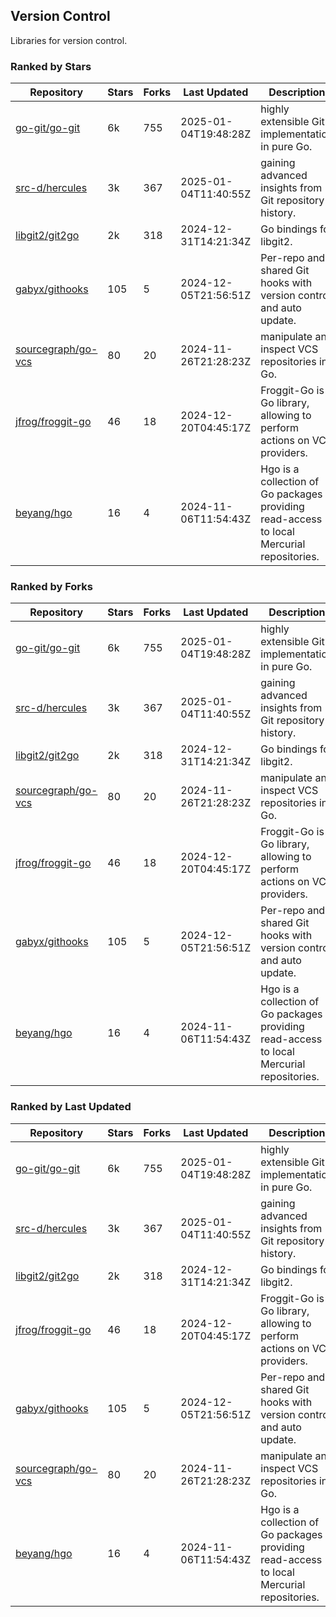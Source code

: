## Version Control

Libraries for version control.

### Ranked by Stars

| Repository | Stars | Forks | Last Updated | Description | 
|------------|-------|-------|--------------|-------------|
| [go-git/go-git](https://github.com/go-git/go-git) | 6k | 755 | 2025-01-04T19:48:28Z |  highly extensible Git implementation in pure Go. |
| [src-d/hercules](https://github.com/src-d/hercules) | 3k | 367 | 2025-01-04T11:40:55Z |  gaining advanced insights from Git repository history. |
| [libgit2/git2go](https://github.com/libgit2/git2go) | 2k | 318 | 2024-12-31T14:21:34Z |  Go bindings for libgit2. |
| [gabyx/githooks](https://github.com/gabyx/githooks) | 105 | 5 | 2024-12-05T21:56:51Z |  Per-repo and shared Git hooks with version control and auto update. |
| [sourcegraph/go-vcs](https://github.com/sourcegraph/go-vcs) | 80 | 20 | 2024-11-26T21:28:23Z |  manipulate and inspect VCS repositories in Go. |
| [jfrog/froggit-go](https://github.com/jfrog/froggit-go) | 46 | 18 | 2024-12-20T04:45:17Z |  Froggit-Go is a Go library, allowing to perform actions on VCS providers. |
| [beyang/hgo](https://github.com/beyang/hgo) | 16 | 4 | 2024-11-06T11:54:43Z |  Hgo is a collection of Go packages providing read-access to local Mercurial repositories. |

### Ranked by Forks

| Repository | Stars | Forks | Last Updated | Description | 
|------------|-------|-------|--------------|-------------|
| [go-git/go-git](https://github.com/go-git/go-git) | 6k | 755 | 2025-01-04T19:48:28Z |  highly extensible Git implementation in pure Go. |
| [src-d/hercules](https://github.com/src-d/hercules) | 3k | 367 | 2025-01-04T11:40:55Z |  gaining advanced insights from Git repository history. |
| [libgit2/git2go](https://github.com/libgit2/git2go) | 2k | 318 | 2024-12-31T14:21:34Z |  Go bindings for libgit2. |
| [sourcegraph/go-vcs](https://github.com/sourcegraph/go-vcs) | 80 | 20 | 2024-11-26T21:28:23Z |  manipulate and inspect VCS repositories in Go. |
| [jfrog/froggit-go](https://github.com/jfrog/froggit-go) | 46 | 18 | 2024-12-20T04:45:17Z |  Froggit-Go is a Go library, allowing to perform actions on VCS providers. |
| [gabyx/githooks](https://github.com/gabyx/githooks) | 105 | 5 | 2024-12-05T21:56:51Z |  Per-repo and shared Git hooks with version control and auto update. |
| [beyang/hgo](https://github.com/beyang/hgo) | 16 | 4 | 2024-11-06T11:54:43Z |  Hgo is a collection of Go packages providing read-access to local Mercurial repositories. |

### Ranked by Last Updated

| Repository | Stars | Forks | Last Updated | Description | 
|------------|-------|-------|--------------|-------------|
| [go-git/go-git](https://github.com/go-git/go-git) | 6k | 755 | 2025-01-04T19:48:28Z |  highly extensible Git implementation in pure Go. |
| [src-d/hercules](https://github.com/src-d/hercules) | 3k | 367 | 2025-01-04T11:40:55Z |  gaining advanced insights from Git repository history. |
| [libgit2/git2go](https://github.com/libgit2/git2go) | 2k | 318 | 2024-12-31T14:21:34Z |  Go bindings for libgit2. |
| [jfrog/froggit-go](https://github.com/jfrog/froggit-go) | 46 | 18 | 2024-12-20T04:45:17Z |  Froggit-Go is a Go library, allowing to perform actions on VCS providers. |
| [gabyx/githooks](https://github.com/gabyx/githooks) | 105 | 5 | 2024-12-05T21:56:51Z |  Per-repo and shared Git hooks with version control and auto update. |
| [sourcegraph/go-vcs](https://github.com/sourcegraph/go-vcs) | 80 | 20 | 2024-11-26T21:28:23Z |  manipulate and inspect VCS repositories in Go. |
| [beyang/hgo](https://github.com/beyang/hgo) | 16 | 4 | 2024-11-06T11:54:43Z |  Hgo is a collection of Go packages providing read-access to local Mercurial repositories. |

